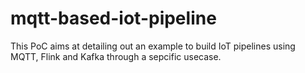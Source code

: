 # mqtt-based-iot-pipeline
This PoC aims at detailing out an example to build IoT pipelines using MQTT, Flink and Kafka through a sepcific usecase.

